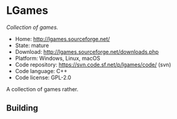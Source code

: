 # LGames

_Collection of games._

- Home: http://lgames.sourceforge.net/
- State: mature 
- Download: http://lgames.sourceforge.net/downloads.php
- Platform: Windows, Linux, macOS
- Code repository: https://svn.code.sf.net/p/lgames/code/ (svn)
- Code language: C++
- Code license: GPL-2.0

A collection of games rather.

## Building


